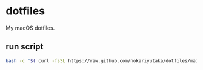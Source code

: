 # dotfiles
My macOS dotfiles.

## run script



```sh
bash -c "$( curl -fsSL https://raw.github.com/hokariyutaka/dotfiles/main/init_mac.sh )"
```
